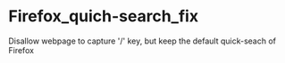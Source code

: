 # Firefox_quich-search_fix
Disallow webpage to capture '/' key, but keep the default quick-seach of Firefox
